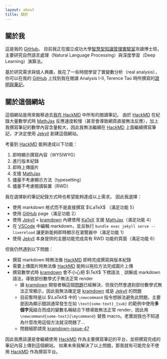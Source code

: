 ```yaml
---
layout: about
title: 關於
---
```


## 關於我

這是我的 [GitHub][my-GitHub]。
目前我正在國立成功大學[智慧型知識管理實驗室][IKMLab]攻讀博士班，主要研究自然語言處理（Natural Language Processing）與深度學習（Deep Learning）演算法。

基於研究需求與個人興趣，我花了一些時間學習了實變數分析（real analysis），你可以在我的 [GitHub][my-GitHub] 上找到我在閱讀 Analysis I-II, Terence Tao 時所撰寫的[證明與筆記][Analysis]。

## 關於這個網站

這個網站是用來搬移過去[我在 HackMD][my-HackMD] 中所有的閱讀筆記。
由於 [HackMD][HackMD] 在紀錄大量數學式時 [MathJax][MathJax] 反應速度較慢（甚至會導致網頁直接無法反應），加上我撰寫筆記的數學內容含量較大，因此我無法繼續在 [HackMD][HackMD] 上面繼續撰寫筆記，才決定使用 [Jekyll][Jekyll] 創建這個網站。

考量到 [HackMD][HackMD] 能夠達成以下功能：

1. 即時顯示撰寫內容（WYSIWYG）
2. 進行版本紀錄
3. 即時上傳圖片
4. 支援 [MathJax][MathJax]
5. 儘量不考慮顯示方法（typesetting）
6. 儘量不考慮閱讀裝置（RWD）

我在選擇新的筆記紀錄方式時也希望能夠達成以上需求。
因此我選擇：

- 使用 markdown 格式而不是直接撰寫 $\LaTeX$ （滿足功能 5）
- 使用 [GitHub][GitHub] page（滿足功能 2）
- 使用 [Jekyll][Jekyll] + [kramdown][kramdown] 內建使用 [KaTeX][KaTeX] 支援 [MathJax][MathJax]（滿足功能 4）
- 在 [VSCode][VSCode] 中編輯 markdown，並且執行 `bundle exec jekyll serve --livereload` 讓更新能夠即時顯示在瀏覽器中（滿足功能 1）
- 使用 [Jekyll][Jekyll] 本身提供的主題功能完成具有 RWD 功能的頁面（滿足功能 6）

但我仍然遇到以下問題：

- 撰寫 markdown 時無法像 [HackMD][HackMD] 即時完成撰寫與版本紀錄
- 需要上傳圖片時無法像 [HackMD][HackMD] 能夠以拖拉方法完成圖片上傳
- 撰寫數學式時 [kramdown][kramdown] 會不小心把 $\TeX$ 下標語法 `_` 誤解成 markdown 語法，導致部份數學式子無法正常 render
  - 據 [kramdown][kramdown] 開發者稱這個[問題][kramdown-issue-47]已經解決，但我仍然會遇到部份數學式無法正常顯示，因此我無法確定是 [kramdown][kramdown] 或是 [Jekyll][Jekyll] 的問題
  - 目前暫時是以 $\LaTeX$ 中的 `\newcommand` 指令想辦法避免此問題，主要是因為顯示錯誤通常發生在如 `\text{some-text}_{sub}` 的範例中使用**多個字元**組合而成的變數名稱結合下標導致無法正常 render，因此用 `\newcommand{some-text}{\mycommand}` 替換 macro。老實說我也不知道為什麼改用這個方法就沒問題了...
  - 問題細節請見 [kramdown-issue-47][kramdown-issue-47]

因此我應該還是會繼續使用 [HackMD][HackMD] 作為主要撰寫筆記的平台，並把撰寫完成的筆記內容上傳到這個網站。
如果未來我解決了以上問題，那我就有可能完全不使用 [HackMD][HackMD] 作為撰寫平台。

[Analysis]: https://github.com/ProFatXuanAll/terence-tao-analysis
[GitHub]: https://github.com/
[HackMD]: https://hackmd.io/
[IKMLab]: https://ikmlab.csie.ncku.edu.tw/
[Jekyll]: https://jekyllrb.com/
[KaTeX]: https://katex.org/
[kramdown]: https://kramdown.gettalong.org/index.html
[kramdown-issue-47]: https://github.com/gettalong/kramdown/issues/47
[MathJax]: https://www.mathjax.org/
[my-HackMD]: https://hackmd.io/@profatxuanall
[my-GitHub]: https://github.com/ProFatXuanAll
[VSCode]: https://code.visualstudio.com/
